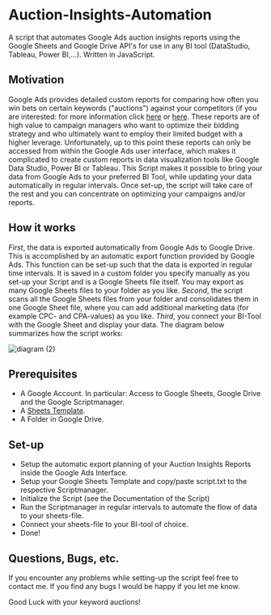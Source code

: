# Auction-Insights-Automation
A script that automates Google Ads auction insights reports using the Google Sheets and Google Drive API's for use in any BI tool (DataStudio, Tableau, Power BI,...). Written in JavaScript.

## Motivation
Google Ads provides detailed custom reports for comparing how often you win bets on certain keywords ("auctions") against your competitors (if you are interested: for more information click [here](https://www.youtube.com/watch?v=xjgDWOXXmtc) or [here](https://support.google.com/google-ads/answer/2579754?hl=en). These reports are of high value to campaign managers who want to optimize their bidding strategy and who ultimately want to employ their limited budget with a higher leverage. Unfortunately, up to this point these reports can only be accessed from within the Google Ads user interface, which makes it complicated to create custom reports in data visualization tools like Google Data Studio, Power BI or Tableau. This Script makes it possible to bring your data from Google Ads to your preferred BI Tool, while updating your data automatically in regular intervals. Once set-up, the script will take care of the rest and you can concentrate on optimizing your campaigns and/or reports.

## How it works

*First*, the data is exported automatically from Google Ads to Google Drive. This is accomplished by an automatic export function provided by Google Ads. This function can be set-up such that the data is exported in regular time intervals. It is saved in a custom folder you specify manually as you set-up your Script and is a Google Sheets file itself. You may export as many Google Sheets files to your folder as you like. 
*Second*, the script scans all the Google Sheets files from your folder and consolidates them in one Google Sheet file, where you can add additional marketing data (for example CPC- and CPA-values) as you like. 
*Third*, you connect your BI-Tool with the Google Sheet and display your data.
The diagram below summarizes how the script works:

![diagram (2)](https://user-images.githubusercontent.com/69138900/109516707-c7cb0e80-7aa8-11eb-9f16-8ac15a18de8d.jpg)

## Prerequisites
- A Google Account. In particular: Access to Google Sheets, Google Drive and the Google Scriptmanager.
- A [Sheets Template](https://docs.google.com/spreadsheets/d/1tE4iAT9wNRYPmf5za7IYr-LiGHYBecBqTY0UvPGVpyo/edit?usp=sharing).
- A Folder in Google Drive.

## Set-up
- Setup the automatic export planning of your Auction Insights Reports inside the Google Ads Interface.
- Setup your Google Sheets Template and copy/paste script.txt to the respective Scriptmanager.
- Initialize the Script (see the Documentation of the Script)
- Run the Scriptmanager in regular intervals to automate the flow of data to your sheets-file.
- Connect your sheets-file to your BI-tool of choice.
- Done!

## Questions, Bugs, etc.
If you encounter any problems while setting-up the script feel free to contact me. If you find any bugs I would be happy if you let me know.

Good Luck with your keyword auctions!
